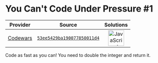 [_metadata_:generated]: - "true"

# You Can't Code Under Pressure #1

<!-- INFO TABLE BEGIN -->

| Provider                                        | Source                                                                               | Solutions                                                                                                                                                    |
| :---------------------------------------------: | :----------------------------------------------------------------------------------: | :----------------------------------------------------------------------------------------------------------------------------------------------------------: |
| [Codewars](../../../docs/providers/Codewars.md) | [`53ee5429ba190077850011d4`](https://www.codewars.com/kata/53ee5429ba190077850011d4) | [<img src="https://res.cloudinary.com/rascaltwo/image/upload/v1631924076/javascript_ehszr7.svg" alt="JavaScript" title="JavaScript" width="50" />](solve.js) |

<!-- INFO TABLE END -->

Code as fast as you can! You need to double the integer and return it.
